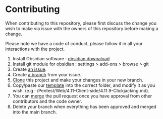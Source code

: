 # Contributing

When contributing to this repository, please first discuss the change you wish to make via issue with the owners of this repository before making a change.

Please note we have a code of conduct, please follow it in all your interactions with the project.

1. Install Obsidian software : [obsidian downaload](https://obsidian.md/download)
2. Install git module for obsidian : settings > add-ons > browse > git
3. Create [an issue](https://docs.github.com/en/issues/tracking-your-work-with-issues/using-issues/creating-an-issue).
4. Create [a branch](https://docs.github.com/en/issues/tracking-your-work-with-issues/using-issues/creating-a-branch-for-an-issue) from your issue.
5. [Clone](https://docs.github.com/en/repositories/creating-and-managing-repositories/cloning-a-repository) this project and make your changes in your new branch.
6. Copy/paste our [template](./TEMPLATE.md) into the correct folder, and modify it as you wish. (e.g : /Pentest/Web/4.11-Client-side/4.11.9-Clickjacking.md).
7. You can [merge](https://docs.github.com/en/pull-requests/collaborating-with-pull-requests/incorporating-changes-from-a-pull-request/merging-a-pull-request) the pull request once you have approval from other contributors and the code owner.
8. Delete your branch when everything has been approved and merged into the main branch.
